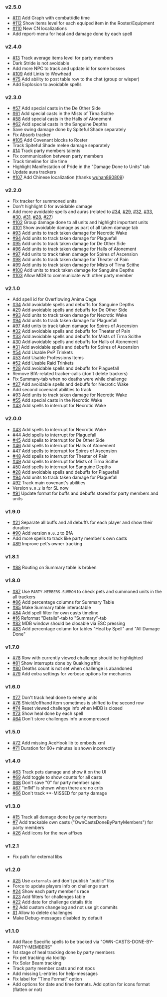 ﻿### v2.5.0

* [#111](https://github.com/onechiporenko/my-dungeons-book/issues/111) Add Graph with combat/idle time
* [#112](https://github.com/onechiporenko/my-dungeons-book/issues/112) Show items level for each equiped item in the Roster/Equipment
* [#110](https://github.com/onechiporenko/my-dungeons-book/issues/110) New CN localizations
* Add report-menu for heal and damage done by each spell

### v2.4.0

* [#13](https://github.com/onechiporenko/my-dungeons-book/issues/13) Track average items level for party members
* Dark Stride is not avoidable
* Add more NPC to track and update id for some bosses
* [#109](https://github.com/onechiporenko/my-dungeons-book/issues/109) Add Links to Wowhead
* [#75](https://github.com/onechiporenko/my-dungeons-book/issues/75) Add ability to post table row to the chat (group or wisper)
* Add Explosion to avoidable spells

### v2.3.0

* [#57](https://github.com/onechiporenko/my-dungeons-book/issues/57) Add special casts in the De Other Side
* [#61](https://github.com/onechiporenko/my-dungeons-book/issues/61) Add special casts in the Mists of Tirna Scithe
* [#58](https://github.com/onechiporenko/my-dungeons-book/issues/58) Add special casts in the Halls of Atonement
* [#62](https://github.com/onechiporenko/my-dungeons-book/issues/62) Add special casts in the Sanguine Depths
* Save swing damage done by Spiteful Shade separately
* Fix Absorb tracker
* [#105](https://github.com/onechiporenko/my-dungeons-book/issues/105) Add Covenant blocks to Roster
* Track Spiteful Shade melee damage separately
* [#14](https://github.com/onechiporenko/my-dungeons-book/issues/14) Track party members talents
* Fix communication between party members
* Track timeline for idle time
* Highlight Manifestation of Pride in the "Damage Done to Units" tab
* Update aura trackers
* [#107](https://github.com/onechiporenko/my-dungeons-book/issues/107) Add Chinese localization (thanks [wuhan890809](https://github.com/wuhan890809))

### v2.2.0

* Fix tracker for summoned units
* Don't highlight 0 for avoidable damage
* Add more avoidable spells and auras (related to [#34](https://github.com/onechiporenko/my-dungeons-book/issues/34), [#29](https://github.com/onechiporenko/my-dungeons-book/issues/29), [#32](https://github.com/onechiporenko/my-dungeons-book/issues/32), [#33](https://github.com/onechiporenko/my-dungeons-book/issues/33), [#30](https://github.com/onechiporenko/my-dungeons-book/issues/30), [#31](https://github.com/onechiporenko/my-dungeons-book/issues/31), [#28](https://github.com/onechiporenko/my-dungeons-book/issues/28), [#27](https://github.com/onechiporenko/my-dungeons-book/issues/27))
* [#102](https://github.com/onechiporenko/my-dungeons-book/issues/102) Group damage done to all units and highlight important units
* [#101](https://github.com/onechiporenko/my-dungeons-book/issues/101) Show avoidable damage as part of all taken damage tab
* [#93](https://github.com/onechiporenko/my-dungeons-book/issues/93) Add units to track taken damage for Necrotic Wake
* [#94](https://github.com/onechiporenko/my-dungeons-book/issues/94) Add units to track taken damage for Plaguefall
* [#95](https://github.com/onechiporenko/my-dungeons-book/issues/95) Add units to track taken damage for De Other Side
* [#96](https://github.com/onechiporenko/my-dungeons-book/issues/96) Add units to track taken damage for Halls of Atonement
* [#97](https://github.com/onechiporenko/my-dungeons-book/issues/97) Add units to track taken damage for Spires of Ascension
* [#98](https://github.com/onechiporenko/my-dungeons-book/issues/98) Add units to track taken damage for Theater of Pain
* [#99](https://github.com/onechiporenko/my-dungeons-book/issues/99) Add units to track taken damage for Mists of Tirna Scithe
* [#100](https://github.com/onechiporenko/my-dungeons-book/issues/100) Add units to track taken damage for Sanguine Depths
* [#103](https://github.com/onechiporenko/my-dungeons-book/issues/103) Allow MDB to communicate with other party member

### v2.1.0

* Add spell id for Overflowing Anima Cage
* [#34](https://github.com/onechiporenko/my-dungeons-book/issues/34) Add avoidable spells and debuffs for Sanguine Depths
* [#29](https://github.com/onechiporenko/my-dungeons-book/issues/29) Add avoidable spells and debuffs for De Other Side
* [#93](https://github.com/onechiporenko/my-dungeons-book/issues/93) Add units to track taken damage for Necrotic Wake
* [#94](https://github.com/onechiporenko/my-dungeons-book/issues/94) Add units to track taken damage for Plaguefall
* [#97](https://github.com/onechiporenko/my-dungeons-book/issues/97) Add units to track taken damage for Spires of Ascension
* [#32](https://github.com/onechiporenko/my-dungeons-book/issues/32) Add avoidable spells and debuffs for Theater of Pain
* [#33](https://github.com/onechiporenko/my-dungeons-book/issues/33) Add avoidable spells and debuffs for Mists of Tirna Scithe
* [#30](https://github.com/onechiporenko/my-dungeons-book/issues/30) Add avoidable spells and debuffs for Halls of Atonement
* [#31](https://github.com/onechiporenko/my-dungeons-book/issues/31) Add avoidable spells and debuffs for Spires of Ascension 
* [#54](https://github.com/onechiporenko/my-dungeons-book/issues/54) Add Usable PvP Trinkets
* [#53](https://github.com/onechiporenko/my-dungeons-book/issues/53) Add Usable Professions Items
* [#52](https://github.com/onechiporenko/my-dungeons-book/issues/52) Add Usable Raid Trinkets
* [#28](https://github.com/onechiporenko/my-dungeons-book/issues/28) Add avoidable spells and debuffs for Plaguefall
* Remove BfA-related tracker-calls (don't delete trackers)
* Fix Summary-tab when no deaths were while challenge
* [#27](https://github.com/onechiporenko/my-dungeons-book/issues/27) Add avoidable spells and debuffs for Necrotic Wake
* Add second covenant abilities to track
* [#93](https://github.com/onechiporenko/my-dungeons-book/issues/93) Add units to track taken damage for Necrotic Wake
* [#55](https://github.com/onechiporenko/my-dungeons-book/issues/55) Add special casts in the Necrotic Wake
* [#43](https://github.com/onechiporenko/my-dungeons-book/issues/43) Add spells to interrupt for Necrotic Wake

### v2.0.0

* [#43](https://github.com/onechiporenko/my-dungeons-book/issues/43) Add spells to interrupt for Necrotic Wake
* [#44](https://github.com/onechiporenko/my-dungeons-book/issues/44) Add spells to interrupt for Plaguefall
* [#45](https://github.com/onechiporenko/my-dungeons-book/issues/45) Add spells to interrupt for De Other Side
* [#46](https://github.com/onechiporenko/my-dungeons-book/issues/46) Add spells to interrupt for Halls of Atonement
* [#47](https://github.com/onechiporenko/my-dungeons-book/issues/47) Add spells to interrupt for Spires of Ascension
* [#48](https://github.com/onechiporenko/my-dungeons-book/issues/48) Add spells to interrupt for Theater of Pain
* [#49](https://github.com/onechiporenko/my-dungeons-book/issues/49) Add spells to interrupt for Mists of Tirna Scithe
* [#50](https://github.com/onechiporenko/my-dungeons-book/issues/50) Add spells to interrupt for Sanguine Depths
* [#28](https://github.com/onechiporenko/my-dungeons-book/issues/28) Add avoidable spells and debuffs for Plaguefall
* [#94](https://github.com/onechiporenko/my-dungeons-book/issues/94) Add units to track taken damage for Plaguefall
* [#92](https://github.com/onechiporenko/my-dungeons-book/issues/92) Track main covenant's abilities
* Version `9.0.2` is for SL now
* [#91](https://github.com/onechiporenko/my-dungeons-book/issues/91) Update format for buffs and debuffs stored for party members and units

### v1.9.0

* [#21](https://github.com/onechiporenko/my-dungeons-book/issues/21) Separate all buffs and all debuffs for each player and show their duration
* [#90](https://github.com/onechiporenko/my-dungeons-book/issues/90) Add version `9.0.2` to BfA
* Add more spells to track like party member's own casts
* [#89](https://github.com/onechiporenko/my-dungeons-book/issues/89) Improve pet's owner tracking

### v1.8.1

* [#88](https://github.com/onechiporenko/my-dungeons-book/issues/88) Routing on Summary table is broken

### v1.8.0

* [#87](https://github.com/onechiporenko/my-dungeons-book/issues/87) Use `PARTY-MEMBERS-SUMMON` to check pets and summoned units in the all trackers
* [#86](https://github.com/onechiporenko/my-dungeons-book/issues/86) Add percentage columns for Summary Table
* [#85](https://github.com/onechiporenko/my-dungeons-book/issues/85) Make Summary table interactable
* [#84](https://github.com/onechiporenko/my-dungeons-book/issues/84) Add spell filter for own casts timeline
* [#16](https://github.com/onechiporenko/my-dungeons-book/issues/16) Reformat "Details"-tab to "Summary"-tab
* [#82](https://github.com/onechiporenko/my-dungeons-book/issues/82) MDB window should be closable via ESC pressing
* [#83](https://github.com/onechiporenko/my-dungeons-book/issues/83) Add percentage column for tables "Heal by Spell" and "All Damage Done"

### v1.7.0

* [#78](https://github.com/onechiporenko/my-dungeons-book/issues/78) Row with currently viewed challenge should be highlighted
* [#81](https://github.com/onechiporenko/my-dungeons-book/issues/81) Show interrupts done by Quaking affix
* [#80](https://github.com/onechiporenko/my-dungeons-book/issues/80) Deaths count is not set when challenge is abandoned
* [#79](https://github.com/onechiporenko/my-dungeons-book/issues/79) Add extra settings for verbose options for mechanics

### v1.6.0

* [#77](https://github.com/onechiporenko/my-dungeons-book/issues/77) Don't track heal done to enemy units
* [#76](https://github.com/onechiporenko/my-dungeons-book/issues/76) Shield/offhand item sometimes is shifted to the second row
* [#74](https://github.com/onechiporenko/my-dungeons-book/issues/74) Reset viewed challenge info when MDB is closed
* [#73](https://github.com/onechiporenko/my-dungeons-book/issues/73) Show heal done by each spell
* [#64](https://github.com/onechiporenko/my-dungeons-book/issues/64) Don't store challenges info uncompressed

### v1.5.0

* [#72](https://github.com/onechiporenko/my-dungeons-book/issues/72) Add missing AceHook lib to embeds.xml
* [#71](https://github.com/onechiporenko/my-dungeons-book/issues/71) Duration for 60+ minutes is shown incorrectly

### v1.4.0

* [#63](https://github.com/onechiporenko/my-dungeons-book/issues/63) Track pets damage and show it on the UI
* [#69](https://github.com/onechiporenko/my-dungeons-book/issues/69) Add toggle to show counts for all casts
* [#68](https://github.com/onechiporenko/my-dungeons-book/issues/68) Don't save "0" for party member spec 
* [#67](https://github.com/onechiporenko/my-dungeons-book/issues/67) "infM" is shown when there are no crits 
* [#66](https://github.com/onechiporenko/my-dungeons-book/issues/66) Don't track **-MISSED for party damage

### v1.3.0

* [#15](https://github.com/onechiporenko/my-dungeons-book/issues/15) Track all damage done by party members
* [#7](https://github.com/onechiporenko/my-dungeons-book/issues/7) Add trackable own casts ("OwnCastsDoneByPartyMembers") for party members
* [#26](https://github.com/onechiporenko/my-dungeons-book/issues/26) Add icons for the new affixes

### v1.2.1

* Fix path for external libs

### v1.2.0

* [#25](https://github.com/onechiporenko/my-dungeons-book/issues/25) Use `externals` and don't publish "public" libs
* Force to update players info on challenge start
* [#24](https://github.com/onechiporenko/my-dungeons-book/issues/24) Show each party member's race
* [#23](https://github.com/onechiporenko/my-dungeons-book/issues/23) Add filters for challenges table
* [#22](https://github.com/onechiporenko/my-dungeons-book/issues/22) Add date for challenge details title
* [#2](https://github.com/onechiporenko/my-dungeons-book/issues/2) Add custom changelog and not use git commits
* [#1](https://github.com/onechiporenko/my-dungeons-book/issues/1) Allow to delete challenges
* Make Debug-messages disabled by default

### v1.1.0

* Add Race Specific spells to be tracked via "OWN-CASTS-DONE-BY-PARTY-MEMBERS"
* 1st stage of heal tracking done by party members
* Fix pet tracking via tooltip
* Fix Solar Beam tracking
* Track party member casts and not npcs
* Add missing L-entries for help-messages
* Fix label for "Time Format" option
* Add options for date and time formats. Add option for icons format (flatten or not)
